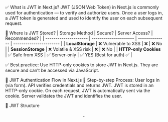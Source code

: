 ✅ What is JWT in Next.js?
JWT (JSON Web Token) in Next.js is commonly used for authentication — to verify and authorize users. Once a user logs in, a JWT token is generated and used to identify the user on each subsequent request.

🔐 Where is JWT Stored?
| Storage Method        | Secure?               | Server Access? | Recommended?            |
| --------------------- | --------------------- | -------------- | ----------------------- |
| **LocalStorage**      | ❌ Vulnerable to XSS   | ❌              | ❌ No                    |
| **SessionStorage**    | ❌ Volatile & XSS risk | ❌              | ❌ No                    |
| **HTTP-only Cookies** | ✅ Safe from XSS       | ✅ Server-only  | ✅ YES (Best for auth) ✅ |

✅ Best practice: Use HTTP-only cookies to store JWT in Next.js. They are secure and can’t be accessed via JavaScript.

🔁 JWT Authentication Flow in Next.js
📌 Step-by-step Process:
User logs in (via form).
API verifies credentials and returns JWT.
JWT is stored in an HTTP-only cookie.
On each request, JWT is automatically sent via the cookie.
Server validates the JWT and identifies the user.

🧠 JWT Structure
<Header>.<Payload>.<Signature>

